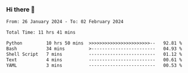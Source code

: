 ### Hi there 👋

<!--
**ututono/ututono** is a ✨ _special_ ✨ repository because its `README.md` (this file) appears on your GitHub profile.

Here are some ideas to get you started:

- 🔭 I’m currently working on ...
- 🌱 I’m currently learning ...
- 👯 I’m looking to collaborate on ...
- 🤔 I’m looking for help with ...
- 💬 Ask me about ...
- 📫 How to reach me: ...
- 😄 Pronouns: ...
- ⚡ Fun fact: ...
-->



<!--START_SECTION:waka-->

```txt
From: 26 January 2024 - To: 02 February 2024

Total Time: 11 hrs 41 mins

Python         10 hrs 50 mins  >>>>>>>>>>>>>>>>>>>>>>>--   92.81 %
Bash           34 mins         >------------------------   04.93 %
Shell Script   7 mins          -------------------------   01.12 %
Text           4 mins          -------------------------   00.61 %
YAML           3 mins          -------------------------   00.53 %
```

<!--END_SECTION:waka-->
